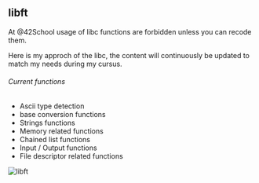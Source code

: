 ## libft

At @42School usage of libc functions are forbidden unless you can recode them.

Here is my approch of the libc, the content will continuously be updated to match my needs during my cursus.

###### Current functions
- Ascii type detection
- base conversion functions
- Strings functions
- Memory related functions
- Chained list functions
- Input / Output functions
- File descriptor related functions

![libft](https://user-images.githubusercontent.com/59654989/160251704-9bf89411-9b8c-4c6f-9124-7c4f5f17be49.PNG)
